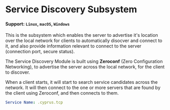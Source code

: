 # Service Discovery Subsystem

#### Support: `Linux`, `macOS`, `Windows`

This is the subsystem which enables the server to advertise it's location over the local network for clients to automatically disocver and connect to it, and also provide information relevant to connect to the server (connection port, secure status).

The Service Discovery Module is built using **Zeroconf** (Zero Configuration Networking), to advertise the server across the local network, for the client to discover.

When a client starts, it will start to search service candidates across the network. It will then connect to the one or more servers that are found by the client using Zeroconf, and then connects to them.

```yaml
Service Name: .cyprus.tcp
```

